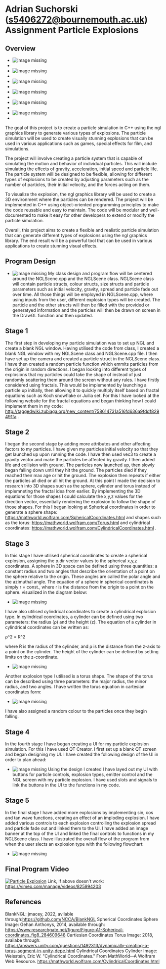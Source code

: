 # Adrian Suchorski (s5406272@bournemouth.ac.uk) Assignment Particle Explosions

## Overview

+ ![image missing](images/UI_Banner.png)
+ 
+ ![image missing](images/ParticleUI_1.png)
+ 
+ ![image missing](images/ParticleUI_2.png)
+ 
+ ![image missing](images/ParticleUI_3.png)
+ 
+ ![image missing](images/ParticleUI_4.png)
+ 
+ ![image missing](images/ParticleUI_5.png)
+ 
The goal of this project is to create a particle simulation in C++ using the ngl graphics library to generate various types of explosions. The particle simulation will be used to create visually stunning explosions that can be used in various applications such as games, special effects for film, and simulations.

The project will involve creating a particle system that is capable of simulating the motion and behavior of individual particles. This will include simulating the effects of gravity, acceleration, initial speed and particle life. The particle system will be designed to be flexible, allowing for different types of explosions to be created by adjusting parameters such as the number of particles, their initial velocity, and the forces acting on them.

To visualize the explosion, the ngl graphics library will be used to create a 3D environment where the particles can be rendered. The project will be implemented in C++ using object-oriented programming principles to make the code reusable and easy to maintain. The code will be modular and well-documented to make it easy for other developers to extend or modify the particle simulation.

Overall, this project aims to create a flexible and realistic particle simulation that can generate different types of explosions using the ngl graphics library. The end result will be a powerful tool that can be used in various applications to create stunning visual effects.

## Program Design

+ ![image missing](images/Program_Flow.png)
My class design and program flow will be centered around the NGLScene.cpp and the NGLScene class. NGLScene class will contain particle structs, colour structs, size structs and particle parameters such as initial velocity, gravity, spread and particle fade out over time. All those things will be employed in NGLScene.cpp, where using inputs from the user, different explosion types will be created. The particle and the other structs will then be filled with the provided or generatyed information and the particles will then be drawn on screen in the DrawGL function and then updated.

## Stage 1

The first step in developing my particle simulation was to set up NGL and create a blank NGL window. Having utilised the code from class, I created a blank NGL window with my NGLScene class and NGLScene.cpp file. I then have set up the camera and created a particle struct in the NGLScene class. I have then created a random particle function which emmits particles from the origin in random directions. I began looking into different types of explosions that my particles could take the shape of instead of just randomly scattering them around the screen without any rules. I have firstly considered using fractals. This would be implemented by launching a particle up initially, then allowing it to quickly multiply itself based on fractal equations such as Koch snowflake or Juilia set. For this I have looked at the following website for the fractal equations and began thinking how I could implement them in my code: http://taggedwiki.zubiaga.org/new_content/758614731a516fd636a9fddf829491fa .

## Stage 2

I began the second stage by adding more attributes and other affecting factors to my particles. I have given my particles initial velocity so that they get launched up upon running the code. I have then used vec3 to create a gravity vector and make the particles be affected by gravity. I then added life and collision with ground. The particles now launched up, then slowly began falling down until they hit the ground. The particles died if they reached their max age or hit the ground. The explosion then repeats if either the particles all died or all hit the ground. At this point I made the decision to research into 3D shapes such as the sphere, cylinder and torus instead of implemneting the fractal idea from earlier. By implementing the 3D equations for those shapes I could calculate the x,y,z values for the direction vector, essentially rendering the explosion to follow the shape of those shapes. For this I began looking at Spherical coordinates in order to generate a sphere shape: https://mathworld.wolfram.com/SphericalCoordinates.html
and shapes such as the torus: https://mathworld.wolfram.com/Torus.html and cylindrical coordinates: https://mathworld.wolfram.com/CylindricalCoordinates.html . 

## Stage 3

In this stage I have utilised spherical coordinates to create a spherical explosion, assigning the p.dir vector values to the spherical x,y,z coordinates. A sphere in 3D space can be defined using three quantities: a constant radius and two angles that describe the orientation of a point on the sphere relative to the origin. These angles are called the polar angle and the azimuthal angle. The equation of a sphere in spherical coordinates is simply r = const., where r is the distance from the origin to a point on the sphere. visualized in the diagram below:
+ ![image missing](images/Spherical_Coords.png)

I have also utilised cylindrical coordinates to create a cylindrical explosion type. In cylindrical coordinates, a cylinder can be defined using two parameters: the radius (ρ) and the height (z). The equation of a cylinder in cylindrical coordinates can be written as:

ρ^2 = R^2

where R is the radius of the cylinder, and ρ is the distance from the z-axis to a point on the cylinder. The height of the cylinder can be defined by setting limits on the z-coordinate.
+ ![image missing](images/Cylindrical_Coordinates.png)

Another explosion type I utilised is a torus shape. The shape of the torus can be described using three parameters: the major radius, the minor radius, and two angles. I have written the torus equation in cartesian coordinates form:
+ ![image missing](images/Torus_coordinates.png)

I have also assigned a random colour to the particles once they begin falling.

## Stage 4

In the fourth stage I have began creating a UI for my particle explosion simulation. For this I have used QT Creator. I first set up a blank QT screen and began designing my UI. I have created the following design of the UI in order to plan ahead:
+ ![image missing](images/UI_Design.png)
Using the design I created I have layed out my UI with buttons for particle controls, explosion types, emitter control and the NGL screen with my particle explosion. I have used slots and signals to link the buttons in the UI to the functions in my code. 

## Stage 5

In the final stage I have added more explosions by implementing sin, cos and tan wave functions, creating an effect of an imploding explosion. I have added various controls to each explosion controlling the explosion spread and particle fade out and linked them to the UI. I have added an image banner at the top of the UI and linked the final controls to functions in my NGLScene class. I have illustrated the overall flow of the program from when the user slects an explosion type with the following flowchart:
+ ![image missing](images/Explosion_Flow_Design.png)

## Final Program Video

[![Particle Explosion](https://i.vimeocdn.com/video/825994203.jpg)](https://vimeo.com/manage/videos/825994203)
Link, if above doesn't work: https://vimeo.com/manage/videos/825994203

## References
BlankNGL: jmacey, 2022, avilable through:https://github.com/NCCA/BlankNGL
Spherical Coordinates Sphere Image: Gehan Anthonys, 2014, available through: https://www.researchgate.net/figure/Figure-A1-Spherical-coordinates_fig8_284609648
Cartiesian Coordinates Torus Image: 2018, availabe through: https://answers.unity.com/questions/1492313/dynamically-creating-a-torus-segment-in-unity-depe.html
Cylindrical Coordinates Cylinder Image: Weisstein, Eric W. "Cylindrical Coordinates." From MathWorld--A Wolfram Web Resource. https://mathworld.wolfram.com/CylindricalCoordinates.html 
